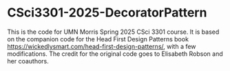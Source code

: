 # CSci3301-2025-DecoratorPattern
This is the code for UMN Morris Spring 2025 CSci 3301 course. It is based on the companion code for the Head First Design Patterns book https://wickedlysmart.com/head-first-design-patterns/, with a few modifications. The credit for the original code goes to Elisabeth Robson and her coauthors.
